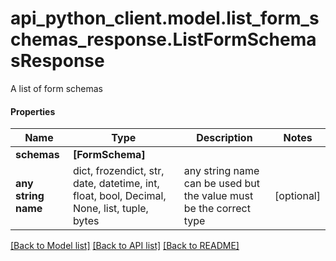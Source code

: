 # api_python_client.model.list_form_schemas_response.ListFormSchemasResponse

A list of form schemas

#### Properties
Name | Type | Description | Notes
------------ | ------------- | ------------- | -------------
**schemas** | **[FormSchema]** |  | 
**any string name** | dict, frozendict, str, date, datetime, int, float, bool, Decimal, None, list, tuple, bytes | any string name can be used but the value must be the correct type | [optional]

[[Back to Model list]](../../README.md#documentation-for-models) [[Back to API list]](../../README.md#documentation-for-api-endpoints) [[Back to README]](../../README.md)

